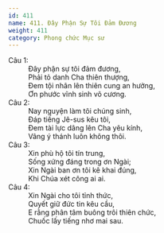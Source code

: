 ```yaml
---
id: 411
name: 411. Đây Phận Sự Tôi Đảm Đương
weight: 411
category: Phong chức Mục sư
---
```

<dl><dt>Câu 1:</dt><dd data-verse="1">Đây phận sự tôi đảm đương, <br/>Phải tỏ danh Cha thiên thượng, <br/>Đem tội nhân lên thiên cung an hưởng, <br/>Ơn phước vĩnh sinh vô cương. </dd><dt>Câu 2:</dt><dd data-verse="2">Nay nguyện làm tôi chúng sinh, <br/>Đáp tiếng Jê-sus kêu tôi, <br/>Đem tài lực dâng lên Cha yêu kính, <br/>Vâng ý thánh luôn không thôi. </dd><dt>Câu 3:</dt><dd data-verse="3">Xin phù hộ tôi tín trung, <br/>Sống xứng đáng trong ơn Ngài; <br/>Xin Ngài ban ơn tôi kê khai đúng, <br/>Khi Chúa xét công ai ai. </dd><dt>Câu 4:</dt><dd data-verse="4">Xin Ngài cho tôi tỉnh thức, <br/>Quyết giữ đức tin kêu cầu, <br/>E rằng phân tâm buông trôi thiên chức, <br/>Chuốc lấy tiếng nhơ mai sau. </dd></dl>
